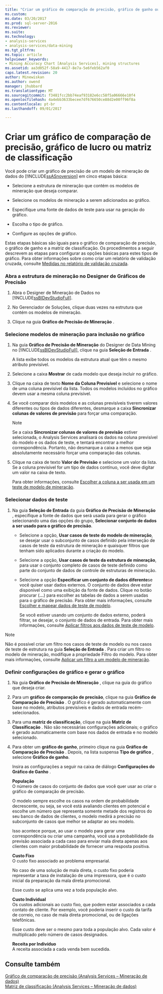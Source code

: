 ```yaml
---
title: "Criar um gráfico de comparação de precisão, gráfico de ganho ou matriz de classificação | Microsoft Docs"
ms.custom: 
ms.date: 03/20/2017
ms.prod: sql-server-2016
ms.reviewer: 
ms.suite: 
ms.technology:
- analysis-services
- analysis-services/data-mining
ms.tgt_pltfrm: 
ms.topic: article
helpviewer_keywords:
- Mining Accuracy Chart [Analysis Services], mining structures
ms.assetid: aa3d052f-58a9-4417-8e7a-5e6feb562af0
caps.latest.revision: 20
author: Minewiskan
ms.author: owend
manager: jhubbard
ms.translationtype: MT
ms.sourcegitcommit: f3481fcc2bb74eaf93182e6cc58f5a06666e10f4
ms.openlocfilehash: 4a4ebb3633becee7df676650ce88d2e00ff96f8a
ms.contentlocale: pt-br
ms.lasthandoff: 09/01/2017

---
```

# <a name="create-a-lift-chart-profit-chart-or-classification-matrix"></a>Criar um gráfico de comparação de precisão, gráfico de lucro ou matriz de classificação
  Você pode criar um gráfico de precisão de um modelo de mineração de dados do [!INCLUDE[ssASnoversion](../../includes/ssasnoversion-md.md)] em cinco etapas básica:  
  
-   Selecione a estrutura de mineração que contém os modelos de mineração que deseja comparar.  
  
-   Selecione os modelos de mineração a serem adicionados ao gráfico.  
  
-   Especifique uma fonte de dados de teste para usar na geração do gráfico.  
  
-   Escolha o tipo de gráfico.  
  
-   Configure as opções de gráfico.  
  
 Estas etapas básicas são iguais para o gráfico de comparação de precisão, o gráfico de ganho e a matriz de classificação. Os procedimentos a seguir descrevem as etapas para configurar as opções básicas para estes tipos de gráfico. Para obter informações sobre como criar um relatório de validação cruzada, consulte [Medidas no relatório de validação cruzada](../../analysis-services/data-mining/measures-in-the-cross-validation-report.md).  
  
### <a name="open-the-mining-structure-in-the-accuracy-chart-designer"></a>Abra a estrutura de mineração no Designer de Gráficos de Precisão  
  
1.  Abra o Designer de Mineração de Dados no [!INCLUDE[ssBIDevStudioFull](../../includes/ssbidevstudiofull-md.md)].  
  
2.  No Gerenciador de Soluções, clique duas vezes na estrutura que contém os modelos de mineração.  
  
3.  Clique na guia **Gráfico de Precisão de Mineração** .  
  
### <a name="select-mining-models-for-inclusion-in-the-chart"></a>Selecione modelos de mineração para inclusão no gráfico  
  
1.  Na guia **Gráfico de Precisão de Mineração** do Designer de Data Mining no [!INCLUDE[ssBIDevStudioFull](../../includes/ssbidevstudiofull-md.md)], clique na guia **Seleção de Entrada** .  
  
     A lista exibe todos os modelos da estrutura atual que têm o mesmo atributo previsível.  
  
2.  Selecione a caixa **Mostrar** de cada modelo que deseja incluir no gráfico.  
  
3.  Clique na caixa de texto **Nome da Coluna Previsível** e selecione o nome de uma coluna previsível da lista. Todos os modelos incluídos no gráfico devem usar a mesma coluna previsível.  
  
4.  Se você comparar dois modelos e as colunas previsíveis tiverem valores diferentes ou tipos de dados diferentes, desmarque a caixa **Sincronizar colunas de valores de previsão** para forçar uma comparação.  
  
    > [!NOTE]  
    >  Se a caixa **Sincronizar colunas de valores de previsão** estiver selecionada, o Analysis Services analisará os dados na coluna previsível do modelo e os dados de teste, e tentará encontrar a melhor correspondência. Portanto, não desmarque a caixa a menos que seja absolutamente necessário forçar uma comparação das colunas.  
  
5.  Clique na caixa de texto **Valor de Previsão** e selecione um valor da lista. Se a coluna previsível for um tipo de dados contínuo, você deve digitar um valor na caixa de texto.  
  
     Para obter informações, consulte [Escolher a coluna a ser usada em um teste de modelo de mineração](../../analysis-services/data-mining/choose-the-column-to-use-for-testing-a-mining-model.md).  
  
### <a name="select-testing-data"></a>Selecionar dados de teste  
  
1.  Na guia **Seleção de Entrada** da guia **Gráfico de Precisão de Mineração** , especifique a fonte de dados que será usada para gerar o gráfico selecionando uma das opções do grupo, **Selecionar conjunto de dados a ser usado para o gráfico de precisão**.  
  
    -   Selecione a opção, **Usar casos de teste do modelo de mineração**, se desejar usar o subconjunto de casos definido pela interseção de casos de teste da estrutura de mineração e quaisquer filtros que tenham sido aplicados durante a criação do modelo.  
  
    -   Selecione a opção, **Usar casos de teste da estrutura de mineração**, para usar o conjunto completo de casos de teste definido como parte do conjunto de dados de controle de estruturas de mineração.  
  
    -   Selecione a opção **Especificar um conjunto de dados diferente**se você quiser usar dados externos.  O conjunto de dados deve estar disponível como uma exibição da fonte de dados.   Clique no botão procurar (**…**) para escolher as tabelas de dados a serem usadas para o gráfico de precisão. Para obter mais informações, consulte [Escolher e mapear dados de teste de modelo](../../analysis-services/data-mining/choose-and-map-model-testing-data.md).  
  
         Se você estiver usando um conjunto de dados externo, poderá filtrar, se desejar, o conjunto de dados de entrada. Para obter mais informações, consulte [Aplicar filtros aos dados de teste de modelo](../../analysis-services/data-mining/apply-filters-to-model-testing-data.md).  
  
> [!NOTE]  
>  Não é possível criar um filtro nos casos de teste de modelo ou nos casos de teste de estrutura na guia **Seleção de Entrada** . Para criar um filtro no modelo de mineração, modifique a propriedade Filtro do modelo. Para obter mais informações, consulte [Aplicar um filtro a um modelo de mineração](../../analysis-services/data-mining/apply-a-filter-to-a-mining-model.md).  
  
### <a name="configure-chart-settings-and-generate-the-chart"></a>Definir configurações de gráfico e gerar o gráfico  
  
1.  Na guia **Gráfico de Precisão de Mineração** , clique na guia do gráfico que deseja criar.  
  
2.  Para um **gráfico de comparação de precisão**, clique na guia **Gráfico de Comparação de Precisão** . O gráfico é gerado automaticamente com base no modelo, atributos previsíveis e dados de entrada recém-selecionados.  
  
3.  Para uma **matriz de classificação**, clique na guia **Matriz de Classificação** . Não são necessárias configurações adicionais; o gráfico é gerado automaticamente com base nos dados de entrada e no modelo selecionado.  
  
4.  Para obter um **gráfico de ganho**, primeiro clique na guia **Gráfico de Comparação de Precisão** . Depois, na lista suspensa **Tipo de gráfico** , selecione **Gráfico de ganho**.  
  
     Insira as configurações a seguir na caixa de diálogo **Configurações do Gráfico de Ganho** .  
  
     **População**  
     O número de casos do conjunto de dados que você quer usar ao criar o gráfico de comparação de precisão.  
  
     O modelo sempre escolhe os casos na ordem de probabilidade decrescente, ou seja, se você está avaliando clientes em potencial e escolhe um número que representa somente metade dos registros do seu banco de dados de clientes, o modelo medirá a precisão no subconjunto de casos que melhor se adaptar ao seu modelo.  
  
     Isso acontece porque, ao usar o modelo para gerar uma correspondência ou criar uma campanha, você usa a probabilidade da previsão associada a cada caso para enviar mala direta apenas aos clientes com maior probabilidade de fornecer uma resposta positiva.  
  
     **Custo Fixo**  
     O custo fixo associado ao problema empresarial.  
  
     No caso de uma solução de mala direta, o custo fixo poderia representar a taxa de instalação de uma impressora, que é o custo inicial da preparação da mala direta promocional.  
  
     Esse custo se aplica uma vez a toda população alvo.  
  
     **Custo Individual**  
     Os custos adicionais ao custo fixo, que podem estar associados a cada contato de cliente. Por exemplo, você poderia inserir o custo da tarifa de correio, no caso de mala direta promocional, ou de ligações telefônicas.  
  
     Esse custo deve ser o mesmo para toda a população alvo. Cada valor é multiplicado pelo número de casos designados.  
  
     **Receita por Indivíduo**  
     A receita associada a cada venda bem sucedida.  
  
## <a name="see-also"></a>Consulte também  
 [Gráfico de comparação de precisão &#40;Analysis Services – Mineração de dados&#41;](../../analysis-services/data-mining/lift-chart-analysis-services-data-mining.md)   
 [Matriz de classificação &#40;Analysis Services – Mineração de dados&#41;](../../analysis-services/data-mining/classification-matrix-analysis-services-data-mining.md)  
  
  
